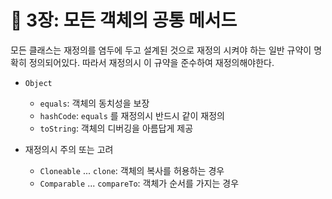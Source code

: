 # 💎 3장: 모든 객체의 공통 메서드

모든 클래스는 재정의를 염두에 두고 설계된 것으로 재정의 시켜야 하는 일반 규약이 명확히 정의되어있다. 따라서 재정의시 이 규약을 준수하여 재정의해야한다.

- `Object`
  - `equals`: 객체의 동치성을 보장
  - `hashCode`: `equals` 를 재정의시 반드시 같이 재정의
  - `toString`: 객체의 디버깅을 아름답게 제공

- 재정의시 주의 또는 고려
  - `Cloneable` ... `clone`: 객체의 복사를 허용하는 경우
  - `Comparable` ... `compareTo`: 객체가 순서를 가지는 경우
